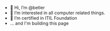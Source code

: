 - 👋 Hi, I’m @betler
- 👀 I’m interested in all computer related things.
- 🌱 I’m certified in ITIL Foundation
- ... and I'm building this page

<!---
betler/betler is a ✨ special ✨ repository because its `README.md` (this file) appears on your GitHub profile.
You can click the Preview link to take a look at your changes.
--->
